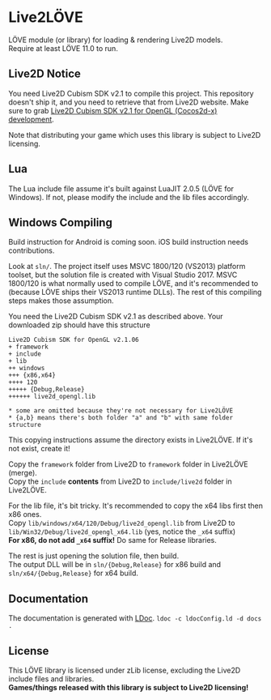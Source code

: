 Live2LÖVE
=========

LÖVE module (or library) for loading & rendering Live2D models.  
Require at least LÖVE 11.0 to run.

Live2D Notice
-------------

You need Live2D Cubism SDK v2.1 to compile this project. This repository doesn't ship it, and you need to retrieve that from Live2D website. Make sure to grab 
[Live2D Cubism SDK v2.1 for OpenGL (Cocos2d-x) development](http://sites.cybernoids.jp/cubism-sdk2/opengl2-1).

Note that distributing your game which uses this library is subject to Live2D licensing.

Lua
---

The Lua include file assume it's built against LuaJIT 2.0.5 (LÖVE for Windows). If not, please modify the include and the lib files accordingly.

Windows Compiling
-----------------

Build instruction for Android is coming soon. iOS build instruction needs contributions.

Look at `sln/`. The project itself uses MSVC 1800/120 (VS2013) platform toolset, but the solution file is created with Visual Studio 2017.
MSVC 1800/120 is what normally used to compile LÖVE, and it's recommended to (because LÖVE ships their VS2013 runtime DLLs).
The rest of this compiling steps makes those assumption.

You need the Live2D Cubism SDK v2.1 as described above. Your downloaded zip should have this structure

```
Live2D Cubism SDK for OpenGL v2.1.06
+ framework
+ include
+ lib
++ windows
+++ {x86,x64}
++++ 120
+++++ {Debug,Release}
++++++ live2d_opengl.lib

* some are omitted because they're not necessary for Live2LÖVE
* {a,b} means there's both folder "a" and "b" with same folder structure
```

This copying instructions assume the directory exists in Live2LÖVE. If it's not exist, create it!

Copy the `framework` folder from Live2D to `framework` folder in Live2LÖVE (merge).  
Copy the `include` **contents** from Live2D to `include/live2d` folder in Live2LÖVE.  

For the lib file, it's bit tricky. It's recommended to copy the x64 libs first then x86 ones.  
Copy `lib/windows/x64/120/Debug/live2d_opengl.lib` from Live2D to `lib/Win32/Debug/live2d_opengl_x64.lib` (yes, notice the `_x64` suffix)  
**For x86, do not add `_x64` suffix!** Do same for Release libraries.

The rest is just opening the solution file, then build.  
The output DLL will be in `sln/{Debug,Release}` for x86 build and `sln/x64/{Debug,Release}` for x64 build.

Documentation
-------------

The documentation is generated with [LDoc](https://github.com/stevedonovan/LDoc). `ldoc -c ldocConfig.ld -d docs .`

License
-------

This LÖVE library is licensed under zLib license, excluding the Live2D include files and libraries.  
**Games/things released with this library is subject to Live2D licensing!**
